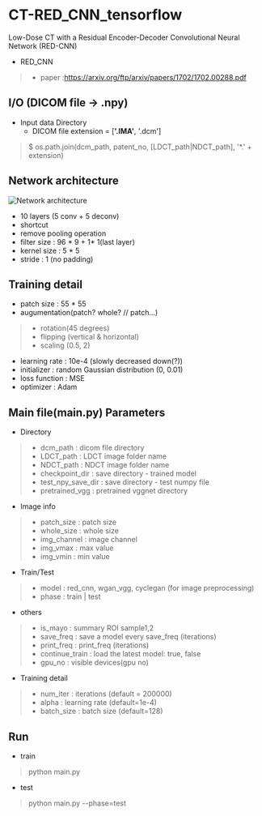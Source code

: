 # CT-RED_CNN_tensorflow
Low-Dose CT with a Residual Encoder-Decoder Convolutional Neural Network (RED-CNN)
* RED_CNN
>	* paper :https://arxiv.org/ftp/arxiv/papers/1702/1702.00288.pdf
## I/O (DICOM file -> .npy)
* Input data Directory  
  * DICOM file extension = [<b>'.IMA'</b>, '.dcm']
> $ os.path.join(dcm_path, patent_no, [LDCT_path|NDCT_path], '*.' + extension)
## Network architecture  
![Network architecture](https://github.com/hyeongyuy/CT-RED_CNN_tensorflow/blob/master/img/architecture.JPG)  
* 10 layers (5 conv  + 5 deconv)
* shortcut
* remove pooling operation
* filter size : 96 * 9 + 1* 1(last layer)
* kernel size : 5 * 5
* stride : 1 (no padding)
## Training detail
* patch size : 55 * 55
* augumentation(patch? whole? // patch...)
>   * rotation(45 degrees)
>   * flipping (vertical & horizontal)
>   * scaling (0.5, 2)
* learning rate : 10e-4  (slowly decreased down(?))
* initializer : random Gaussian distribution (0, 0.01)
* loss function : MSE 
* optimizer : Adam 
## Main file(main.py) Parameters
* Directory
> * dcm_path : dicom file directory
> * LDCT_path : LDCT image folder name
> * NDCT_path : NDCT image folder name
> * checkpoint_dir : save directory - trained model
> * test_npy_save_dir : save directory - test numpy file
> * pretrained_vgg : pretrained vggnet directory
* Image info
> * patch_size : patch size 
> * whole_size : whole size
> * img_channel : image channel
> * img_vmax : max value
> * img_vmin : min value
* Train/Test
> * model : red_cnn, wgan_vgg, cyclegan (for image preprocessing)
> * phase : train | test
* others
> * is_mayo : summary ROI sample1,2
> * save_freq : save a model every save_freq (iterations)
> * print_freq : print_freq (iterations)
> * continue_train : load the latest model: true, false
> * gpu_no : visible devices(gpu no)
* Training detail
> * num_iter : iterations (default = 200000)
> * alpha : learning rate (default=1e-4)
> * batch_size : batch size (default=128)
## Run
* train
> python main.py
* test
> python main.py --phase=test
